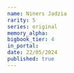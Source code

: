 ```yaml
---
name: Niners Jadzia
rarity: 5
series: original
memory_alpha:
bigbook_tier: 4
in_portal:
date: 22/05/2024
published: true
---
```



